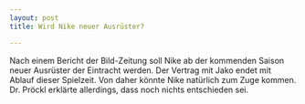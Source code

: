 ```yaml
---
layout: post
title: Wird Nike neuer Ausrüster?

---
```


Nach einem Bericht der Bild-Zeitung soll Nike ab der kommenden Saison neuer Ausrüster der Eintracht werden. Der Vertrag mit Jako endet mit Ablauf dieser Spielzeit. Von daher könnte Nike natürlich zum Zuge kommen. Dr. Pröckl erklärte allerdings, dass noch nichts entschieden sei.


